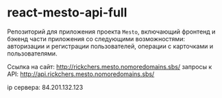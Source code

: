 # react-mesto-api-full
Репозиторий для приложения проекта `Mesto`, включающий фронтенд и бэкенд части приложения со следующими возможностями: авторизации и регистрации пользователей, операции с карточками и пользователями. 
  
Ссылка на сайт: http://rickchers.mesto.nomoredomains.sbs/
запросы к API: http://api.rickchers.mesto.nomoredomains.sbs/ 

ip сервера: 84.201.132.123